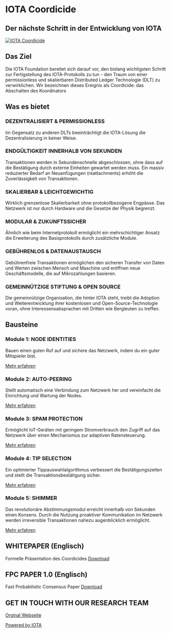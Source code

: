 # IOTA Coordicide
## Der nächste Schritt in der Entwicklung von IOTA
[![IOTA Coordicide](https://img.youtube.com/vi/guNNqEeu6gY/0.jpg)](https://www.youtube.com/watch?v=guNNqEeu6gY)

## Das Ziel
Die IOTA Foundation bereitet sich darauf vor, den bislang wichtigsten Schritt zur Fertigstellung des IOTA-Protokolls zu tun - den Traum von einer permissionless und skalierbaren Distributed Ledger Technologie (DLT) zu verwirklichen. Wir bezeichnen dieses Ereignis als Coordicide: das Abschalten des Koordinators

## Was es bietet

### DEZENTRALISIERT & PERMISSIONLESS
Im Gegensatz zu anderen DLTs beeinträchtigt die IOTA-Lösung die Dezentralisierung in keiner Weise.

### ENDGÜLTIGKEIT INNERHALB VON SEKUNDEN
Transaktionen werden in Sekundenschnelle abgeschlossen, ohne dass auf die Bestätigung durch externe Einheiten gewartet werden muss. Ein massiv reduzierter Bedarf an Neuanfügungen (reattachments) erhöht die Zuverlässigkeit von Transaktionen.

### SKALIERBAR & LEICHTGEWICHTIG
Wirklich grenzenlose Skalierbarkeit ohne protokollbezogene Engpässe. Das Netzwerk ist nur durch Hardware und die Gesetze der Physik begrenzt.

### MODULAR & ZUKUNFTSSICHER
Ähnlich wie beim Internetprotokoll ermöglicht ein mehrschichtiger Ansatz die Erweiterung des Basisprotokolls durch zusätzliche Module.

### GEBÜHRENLOS & DATENAUSTAUSCH
Gebührenfreie Transaktionen ermöglichen den sicheren Transfer von Daten und Werten zwischen Mensch und Maschine und eröffnen neue Geschäftsmodelle, die auf Mikrozahlungen basieren.

### GEMEINNÜTZIGE STIFTUNG & OPEN SOURCE
Die gemeinnützige Organisation, die hinter IOTA steht, treibt die Adoption und Weiterentwicklung ihrer kostenlosen und Open-Source-Technologie voran, ohne Interessensabsprachen mit Dritten wie Bergleuten zu treffen.

## Bausteine

### Module 1: NODE IDENTITIES
Bauen einen guten Ruf auf und sichere das Netzwerk, indem du ein guter Mitspieler bist.

[Mehr erfahren](./04_module_1.md)

### Module 2: AUTO-PEERING
Stellt automatisch eine Verbindung zum Netzwerk her und vereinfacht die Einrichtung und Wartung der Nodes.

[Mehr erfahren](./04_module_2.md)

### Module 3: SPAM PROTECTION
Ermöglicht IoT-Geräten mit geringem Stromverbrauch den Zugriff auf das Netzwerk über einen Mechanismus zur adaptiven Ratensteuerung.

[Mehr erfahren](./04_module_3.md)

### Module 4: TIP SELECTION
Ein optimierter Tippauswahlalgorithmus verbessert die Bestätigungszeiten und stellt die Transaktionsbestätigung sicher.

[Mehr erfahren](./04_module_4.md)

### Module 5: SHIMMER
Das revolutionäre Abstimmungsmodul erreicht innerhalb von Sekunden einen Konsens. Durch die Nutzung proaktiver Kommunikation im Netzwerk werden irreversible Transaktionen nahezu augenblicklich ermöglicht.

[Mehr erfahren](./04_module_5.md)

## WHITEPAPER (Englisch)
Formelle Präsentation des Coordicides
[Download](https://files.iota.org/papers/Coordicide_WP.pdf)

## FPC PAPER 1.0 (Englisch)
Fast Probabilistic Consensus Paper
[Download](https://arxiv.org/pdf/1905.10895.pdf)

## GET IN TOUCH WITH OUR RESEARCH TEAM
[Orginal Webseite](https://coordicide.iota.org)

[Powered by IOTA](https://www.iota.org)
